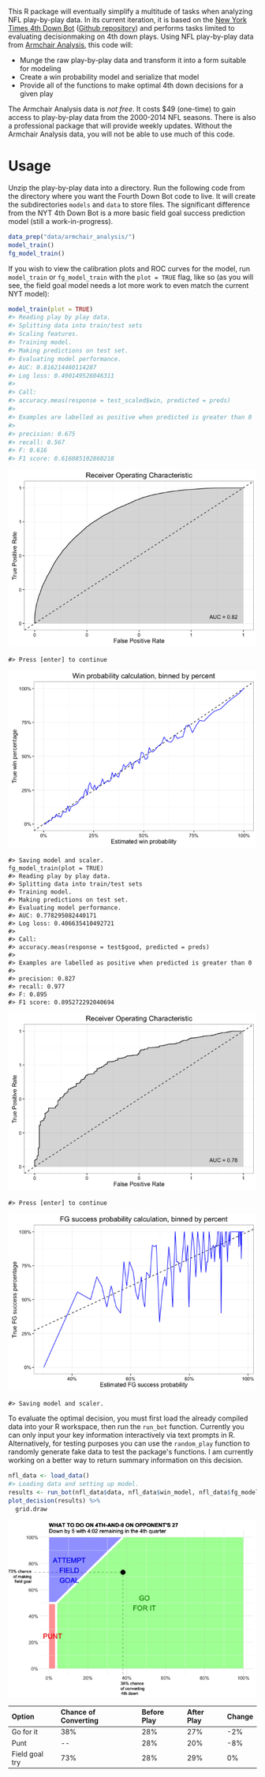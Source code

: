 <!-- README.md is generated from README.Rmd. Please edit that file -->
This R package will eventually simplify a multitude of tasks when analyzing NFL play-by-play data. In its current iteration, it is based on the [New York Times 4th Down Bot](http://nyt4thdownbot.com/) ([Github repository](https://github.com/TheUpshot/4thdownbot-model)) and performs tasks limited to evaluating decisionmaking on 4th down plays. Using NFL play-by-play data from [Armchair Analysis](http://armchairanalysis.com/), this code will:

-   Munge the raw play-by-play data and transform it into a form suitable for modeling
-   Create a win probability model and serialize that model
-   Provide all of the functions to make optimal 4th down decisions for a given play

The Armchair Analysis data is *not free*. It costs $49 (one-time) to gain access to play-by-play data from the 2000-2014 NFL seasons. There is also a professional package that will provide weekly updates. Without the Armchair Analysis data, you will not be able to use much of this code.

Usage
=====

Unzip the play-by-play data into a directory. Run the following code from the directory where you want the Fourth Down Bot code to live. It will create the subdirectories `models` and `data` to store files. The significant difference from the NYT 4th Down Bot is a more basic field goal success prediction model (still a work-in-progress).

``` r
data_prep("data/armchair_analysis/")
model_train()
fg_model_train()
```

If you wish to view the calibration plots and ROC curves for the model, run `model_train` or `fg_model_train` with the `plot = TRUE` flag, like so (as you will see, the field goal model needs a lot more work to even match the current NYT model):

``` r
model_train(plot = TRUE)
#> Reading play by play data.
#> Splitting data into train/test sets
#> Scaling features.
#> Training model.
#> Making predictions on test set.
#> Evaluating model performance.
#> AUC: 0.816214460114287
#> Log loss: 0.490149526046311
#> 
#> Call: 
#> accuracy.meas(response = test_scaled$win, predicted = preds)
#> 
#> Examples are labelled as positive when predicted is greater than 0 
#> 
#> precision: 0.675
#> recall: 0.567
#> F: 0.616
#> F1 score: 0.616085102860218
```

![](README-unnamed-chunk-3-1.png)

    #> Press [enter] to continue

![](README-unnamed-chunk-3-2.png)

    #> Saving model and scaler.
    fg_model_train(plot = TRUE)
    #> Reading play by play data.
    #> Splitting data into train/test sets
    #> Training model.
    #> Making predictions on test set.
    #> Evaluating model performance.
    #> AUC: 0.778295082440171
    #> Log loss: 0.406635410492721
    #> 
    #> Call: 
    #> accuracy.meas(response = test$good, predicted = preds)
    #> 
    #> Examples are labelled as positive when predicted is greater than 0 
    #> 
    #> precision: 0.827
    #> recall: 0.977
    #> F: 0.895
    #> F1 score: 0.895272292040694

![](README-unnamed-chunk-3-3.png)

    #> Press [enter] to continue

![](README-unnamed-chunk-3-4.png)

    #> Saving model and scaler.

To evaluate the optimal decision, you must first load the already compiled data into your R workspace, then run the `run_bot` function. Currently you can only input your key information interactively via text prompts in R. Alternatively, for testing purposes you can use the `random_play` function to randomly generate fake data to test the package's functions. I am currently working on a better way to return summary information on this decision.

``` r
nfl_data <- load_data()
#> Loading data and setting up model.
results <- run_bot(nfl_data$data, nfl_data$win_model, nfl_data$fg_model, random_play(nfl_data$data))
plot_decision(results) %>%
  grid.draw
```

![](README-unnamed-chunk-4-1.png)

| Option         | Chance of Converting | Before Play | After Play | Change |
|:---------------|:---------------------|:------------|:-----------|:-------|
| Go for it      | 38%                  | 28%         | 27%        | -2%    |
| Punt           | --                   | 28%         | 20%        | -8%    |
| Field goal try | 73%                  | 28%         | 29%        | 0%     |
